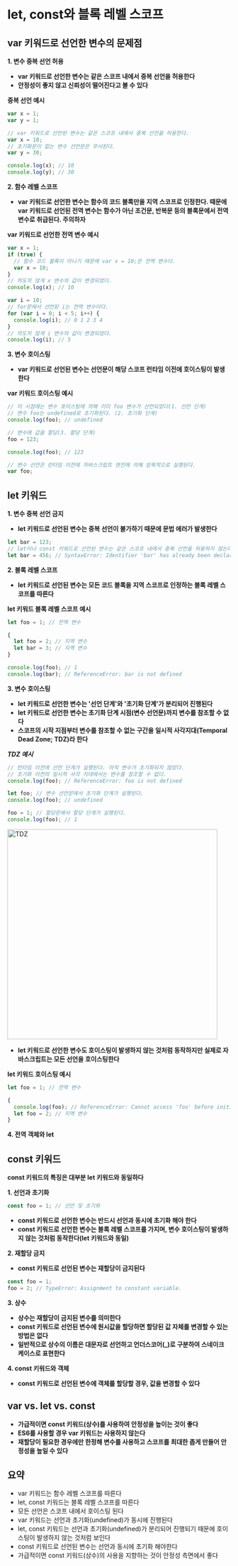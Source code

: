 # let, const와 블록 레벨 스코프

## var 키워드로 선언한 변수의 문제점

**1. 변수 중복 선언 허용**

- **var 키워드로 선언한 변수는 같은 스코프 내에서 중복 선언을 허용한다**
- **안정성이 좋지 않고 신뢰성이 떨어진다고 볼 수 있다**

**중복 선언 예시**

```js
var x = 1;
var y = 1;

// var 키워드로 선언된 변수는 같은 스코프 내에서 중복 선언을 허용한다.
var x = 10;
// 초기화문이 없는 변수 선언문은 무시된다.
var y = 30;

console.log(x); // 10
console.log(y); // 30
```

**2. 함수 레벨 스코프**

- **var 키워드로 선언한 변수는 함수의 코드 블록만을 지역 스코프로 인정한다. 때문에 var 키워드로 선언된 전역 변수는 함수가 아닌 조건문, 반복문 등의 블록문에서 전역 변수로 취급된다. 주의하자**

**var 키워드로 선언한 전역 변수 예시**

```js
var x = 1;
if (true) {
  // 함수 코드 블록이 아니기 때문에 var x = 10;은 전역 변수다. 
  var x = 10;
}
// 의도치 않게 x 변수의 값이 변경되었다.
console.log(x); // 10

var i = 10;
// for문에서 선언된 i는 전역 변수이다.
for (var i = 0; i < 5; i++) {
  console.log(i); // 0 1 2 3 4
}
// 의도치 않게 i 변수의 값이 변경되었다.
console.log(i); // 5
```

**3. 변수 호이스팅**

- **var 키워드로 선언된 변수는 선언문이 해당 스코프 런타임 이전에 호이스팅이 발생한다**

**var 키워드 호이스팅 예시**

```js
// 이 시점에는 변수 호이스팅에 의해 이미 foo 변수가 선언되었다(1. 선언 단계)
// 변수 foo는 undefined로 초기화된다. (2. 초기화 단계)
console.log(foo); // undefined

// 변수에 값을 할당(3. 할당 단계)
foo = 123;

console.log(foo); // 123

// 변수 선언은 런타임 이전에 자바스크립트 엔진에 의해 암묵적으로 실행된다.
var foo;
```

## let 키워드

**1. 변수 중복 선언 금지**

- **let 키워드로 선언된 변수는 중복 선언이 불가하기 때문에 문법 에러가 발생한다**

```js
let bar = 123;
// let이나 const 키워드로 선언된 변수는 같은 스코프 내에서 중복 선언을 허용하지 않는다.
let bar = 456; // SyntaxError: Identifier 'bar' has already been declared
```

**2. 블록 레벨 스코프**

- **let 키워드로 선언된 변수는 모든 코드 블록을 지역 스코프로 인정하는 블록 레벨 스코프를 따른다**

**let 키워드 블록 레벨 스코프 예시**

```js
let foo = 1; // 전역 변수

{
  let foo = 2; // 지역 변수
  let bar = 3; // 지역 변수
}

console.log(foo); // 1
console.log(bar); // ReferenceError: bar is not defined
```

**3. 변수 호이스팅**

- **let 키워드로 선언한 변수는 '선언 단계'와 '초기화 단계'가 분리되어 진행된다**
- **let 키워드로 선언한 변수는 초기화 단계 시점(변수 선언문)까지 변수를 참조할 수 없다**
- **스코프의 시작 지점부터 변수를 참조할 수 없는 구간을 일시적 사각지대(Temporal Dead Zone; TDZ)라 한다**

***TDZ 예시***

```js
// 런타임 이전에 선언 단계가 실행된다. 아직 변수가 초기화되지 않았다.
// 초기화 이전의 일시적 사각 지대에서는 변수를 참조할 수 없다.
console.log(foo); // ReferenceError: foo is not defined

let foo; // 변수 선언문에서 초기화 단계가 실행된다.
console.log(foo); // undefined

foo = 1; // 할당문에서 할당 단계가 실행된다.
console.log(foo); // 1
```

<img width="474" alt="TDZ" src="https://user-images.githubusercontent.com/67866773/91535936-e3fdbf80-e94e-11ea-9c59-14e6e91162fa.png">

- **let 키워드로 선언한 변수도 호이스팅이 발생하지 않는 것처럼 동작하지만 실제로 자바스크립트는 모든 선언을 호이스팅한다**

**let 키워드 호이스팅 예시**

```js
let foo = 1; // 전역 변수

{
  console.log(foo); // ReferenceError: Cannot access 'foo' before initialization
  let foo = 2; // 지역 변수
}
```

**4. 전역 객체와 let**

## const 키워드

**const 키워드의 특징은 대부분 let 키워드와 동일하다**

**1. 선언과 초기화**

```js
const foo = 1; // 선언 및 초기화
```

- **const 키워드로 선언한 변수는 반드시 선언과 동시에 초기화 해야 한다**
- **const 키워드로 선언한 변수는 블록 레벨 스코프를 가지며, 변수 호이스팅이 발생하지 않는 것처럼 동작한다(let 키워드와 동일)**

**2. 재할당 금지**

- **const 키워드로 선언된 변수는 재할당이 금지된다**

```js
const foo = 1;
foo = 2; // TypeError: Assignment to constant variable.
```

**3. 상수**

- **상수는 재할당이 금지된 변수를 의미한다**
- **const 키워드로 선언된 변수에 원시값을 할당하면 할당된 값 자체를 변경할 수 있는 방법은 없다**
- **일반적으로 상수의 이름은 대문자로 선언하고 언더스코어(_)로 구분하여 스네이크 케이스로 표현한다**

**4. const 키워드와 객체**

- **const 키워드로 선언된 변수에 객체를 할당할 경우, 값을 변경할 수 있다**

## var vs. let vs. const

- **가급적이면 const 키워드(상수)를 사용하여 안정성을 높이는 것이 좋다**
- **ES6를 사용할 경우 var 키워드는 사용하지 않는다**
- **재할당이 필요한 경우에만 한정해 변수를 사용하고 스코프를 최대한 좁게 만들어 안정성을 높일 수 있다**

## 요약

- var 키워드는 함수 레벨 스코프를 따른다
- let, const 키워드는 블록 레벨 스코프를 따른다
- 모든 선언은 스코프 내에서 호이스팅 된다
- var 키워드는 선언과 초기화(undefined)가 동시에 진행된다
- let, const 키워드는 선언과 초기화(undefined)가 분리되어 진행되기 때문에 호이스팅이 발생하지 않는 것처럼 보인다
- const 키워드로 선언된 변수는 선언과 동시에 초기화 해야한다
- 가급적이면 const 키워드(상수)의 사용을 지향하는 것이 안정성 측면에서 좋다



